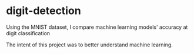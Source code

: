 # digit-detection
Using the MNIST dataset, I compare machine learning models' accuracy at digit classification

The intent of this project was to better understand machine learning.
